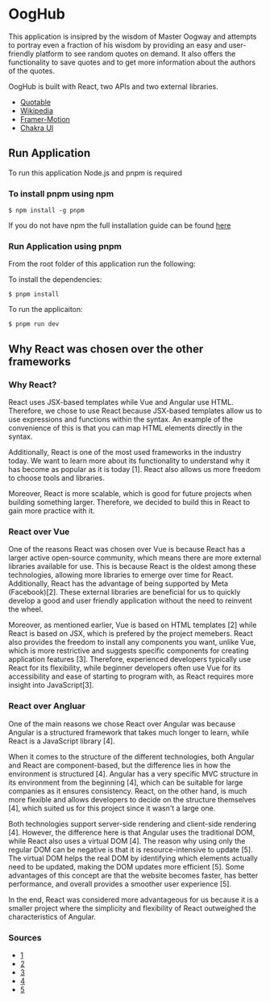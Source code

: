 # OogHub

This application is insipred by the wisdom of Master Oogway and attempts to portray even a fraction of his wisdom by providing an easy and user-friendly platform to see random quotes on demand. 
It also offers the functionality to save quotes and to get more information about the authors of the quotes. 

OogHub is built with React, two APIs and two external libraries.

- [Quotable](https://github.com/lukePeavey/quotable)
- [Wikipedia](https://en.wikipedia.org/api/rest_v1/)
- [Framer-Motion](https://github.com/framer/motion)
- [Chakra UI](https://github.com/chakra-ui/chakra-ui/)

## Run Application
To run this application Node.js and pnpm is required

### To install pnpm using npm
```
$ npm install -g pnpm
```
If you do not have npm the full installation guide can be found [here](https://pnpm.io/installation) 


### Run Application using pnpm

From the root folder of this application run the following:

To install the dependencies:

```
$ pnpm install
```

To run the applicaiton:
```
$ pnpm run dev
```

## Why React was chosen over the other frameworks

### Why React? 
React uses JSX-based templates while Vue and Angular use HTML. Therefore, we chose to use React because JSX-based templates allow us to use expressions and functions within the syntax. An example of the convenience of this is that you can map HTML elements directly in the syntax.

Additionally, React is one of the most used frameworks in the industry today. We want to learn more about its functionality to understand why it has become as popular as it is today [1]. React also allows us more freedom to choose tools and libraries.

Moreover, React is more scalable, which is good for future projects when building something larger. Therefore, we decided to build this in React to gain more practice with it.

### React over Vue
One of the reasons React was chosen over Vue is because React has a larger active open-source community, which means there are more external libraries available for use. This is because React is the oldest among these technologies, allowing more libraries to emerge over time for React. Additionally, React has the advantage of being supported by Meta (Facebook)[2]. These external libraries are beneficial for us to quickly develop a good and user friendly application without the need to reinvent the wheel.

Moreover, as mentioned earlier, Vue is based on HTML templates [2] while React is based on JSX, which is prefered by the project memebers. React also provides the freedom to install any components you want, unlike Vue, which is more restrictive and suggests specific components for creating application features [3]. Therefore, experienced developers typically use React for its flexibility, while beginner developers often use Vue for its accessibility and ease of starting to program with, as React requires more insight into JavaScript[3].

### React over Angluar
One of the main reasons we chose React over Angular was because Angular is a structured framework that takes much longer to learn, while React is a JavaScript library [4].

When it comes to the structure of the different technologies, both Angular and React are component-based, but the difference lies in how the environment is structured [4]. Angular has a very specific MVC structure in its environment from the beginning [4], which can be suitable for large companies as it ensures consistency. React, on the other hand, is much more flexible and allows developers to decide on the structure themselves [4], which suited us for this project since it wasn't a large one.

Both technologies support server-side rendering and client-side rendering [4]. However, the difference here is that Angular uses the traditional DOM, while React also uses a virtual DOM [4]. The reason why using only the regular DOM can be negative is that it is resource-intensive to update [5]. The virtual DOM helps the real DOM by identifying which elements actually need to be updated, making the DOM updates more efficient [5]. Some advantages of this concept are that the website becomes faster, has better performance, and overall provides a smoother user experience [5].

In the end, React was considered more advantageous for us because it is a smaller project where the simplicity and flexibility of React outweighed the characteristics of Angular.

### Sources
- [1](https://www.statista.com/statistics/1124699/worldwide-developer-survey-most-used-frameworks-web/)
- [2](https://dev.to/codewithshahan/react-or-vue-which-js-framework-is-best-25on)
- [3](https://radixweb.com/blog/react-vs-vue)
- [4](https://radixweb.com/blog/react-vs-angular#ARDifference)
- [5](https://www.keitaro.com/insights/2023/07/12/dom-vs-virtual-dom-understanding-the-differences/)
